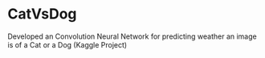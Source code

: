 # CatVsDog
Developed an Convolution Neural Network for predicting weather an image is of a Cat or a Dog (Kaggle Project) 
